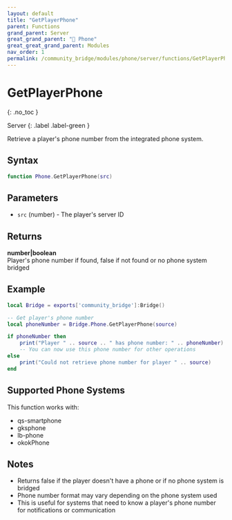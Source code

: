 ```yaml
---
layout: default
title: "GetPlayerPhone"
parent: Functions
grand_parent: Server
great_grand_parent: "📱 Phone"
great_great_grand_parent: Modules
nav_order: 1
permalink: /community_bridge/modules/phone/server/functions/GetPlayerPhone/
---
```


# GetPlayerPhone
{: .no_toc }

Server
{: .label .label-green }

Retrieve a player's phone number from the integrated phone system.

## Syntax

```lua
function Phone.GetPlayerPhone(src)
```

## Parameters

- `src` (number) - The player's server ID

## Returns

**number|boolean**  
Player's phone number if found, false if not found or no phone system bridged

## Example

```lua
local Bridge = exports['community_bridge']:Bridge()

-- Get player's phone number
local phoneNumber = Bridge.Phone.GetPlayerPhone(source)

if phoneNumber then
    print("Player " .. source .. " has phone number: " .. phoneNumber)
    -- You can now use this phone number for other operations
else
    print("Could not retrieve phone number for player " .. source)
end
```

## Supported Phone Systems

This function works with:
- qs-smartphone
- gksphone  
- lb-phone
- okokPhone

## Notes

- Returns false if the player doesn't have a phone or if no phone system is bridged
- Phone number format may vary depending on the phone system used
- This is useful for systems that need to know a player's phone number for notifications or communication
